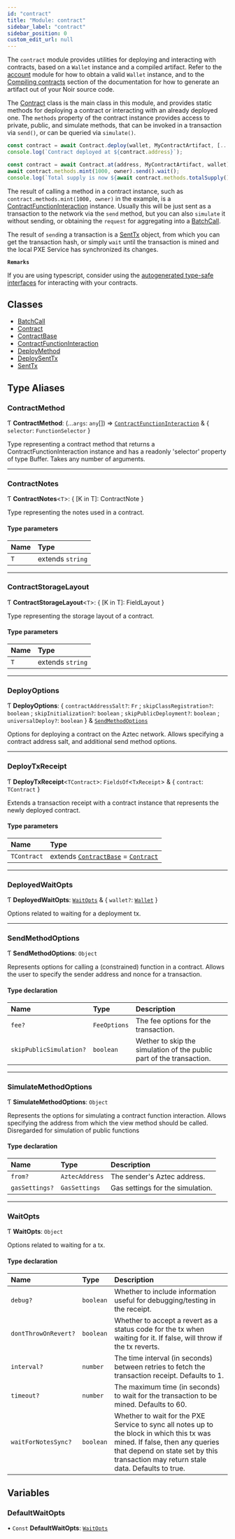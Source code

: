```yaml
---
id: "contract"
title: "Module: contract"
sidebar_label: "contract"
sidebar_position: 0
custom_edit_url: null
---
```


The `contract` module provides utilities for deploying and interacting with contracts, based on a
`Wallet` instance and a compiled artifact. Refer to the [account](account.md) module for how to obtain a valid
`Wallet` instance, and to the [Compiling contracts](https://docs.aztec.network/developers/contracts/compiling)
section of the documentation for how to generate an artifact out of your Noir source code.

The [Contract](../classes/contract.Contract.md) class is the main class in this module, and provides static methods for deploying
a contract or interacting with an already deployed one. The `methods` property of the contract instance
provides access to private, public, and simulate methods, that can be invoked in a transaction via `send()`,
or can be queried via `simulate()`.

```ts
const contract = await Contract.deploy(wallet, MyContractArtifact, [...constructorArgs]).send().deployed();
console.log(`Contract deployed at ${contract.address}`);
```

```ts
const contract = await Contract.at(address, MyContractArtifact, wallet);
await contract.methods.mint(1000, owner).send().wait();
console.log(`Total supply is now ${await contract.methods.totalSupply().simulate()}`);
```

The result of calling a method in a contract instance, such as `contract.methods.mint(1000, owner)`
in the example, is a [ContractFunctionInteraction](../classes/contract.ContractFunctionInteraction.md) instance. Usually this will be just sent as
a transaction to the network via the `send` method, but you can also `simulate` it without sending,
or obtaining the `request` for aggregating into a [BatchCall](../classes/contract.BatchCall.md).

The result of `send`ing a transaction is a [SentTx](../classes/contract.SentTx.md) object, from which you can get the
transaction hash, or simply `wait` until the transaction is mined and the local PXE Service
has synchronized its changes.

**`Remarks`**

If you are using typescript, consider using the
[autogenerated type-safe interfaces](https://docs.aztec.network/developers/contracts/compiling#typescript-interfaces)
for interacting with your contracts.

## Classes

- [BatchCall](../classes/contract.BatchCall.md)
- [Contract](../classes/contract.Contract.md)
- [ContractBase](../classes/contract.ContractBase.md)
- [ContractFunctionInteraction](../classes/contract.ContractFunctionInteraction.md)
- [DeployMethod](../classes/contract.DeployMethod.md)
- [DeploySentTx](../classes/contract.DeploySentTx.md)
- [SentTx](../classes/contract.SentTx.md)

## Type Aliases

### ContractMethod

Ƭ **ContractMethod**: (...`args`: `any`[]) => [`ContractFunctionInteraction`](../classes/contract.ContractFunctionInteraction.md) & \{ `selector`: `FunctionSelector`  }

Type representing a contract method that returns a ContractFunctionInteraction instance
and has a readonly 'selector' property of type Buffer. Takes any number of arguments.

___

### ContractNotes

Ƭ **ContractNotes**\<`T`\>: \{ [K in T]: ContractNote }

Type representing the notes used in a contract.

#### Type parameters

| Name | Type |
| :------ | :------ |
| `T` | extends `string` |

___

### ContractStorageLayout

Ƭ **ContractStorageLayout**\<`T`\>: \{ [K in T]: FieldLayout }

Type representing the storage layout of a contract.

#### Type parameters

| Name | Type |
| :------ | :------ |
| `T` | extends `string` |

___

### DeployOptions

Ƭ **DeployOptions**: \{ `contractAddressSalt?`: `Fr` ; `skipClassRegistration?`: `boolean` ; `skipInitialization?`: `boolean` ; `skipPublicDeployment?`: `boolean` ; `universalDeploy?`: `boolean`  } & [`SendMethodOptions`](contract.md#sendmethodoptions)

Options for deploying a contract on the Aztec network.
Allows specifying a contract address salt, and additional send method options.

___

### DeployTxReceipt

Ƭ **DeployTxReceipt**\<`TContract`\>: `FieldsOf`\<`TxReceipt`\> & \{ `contract`: `TContract`  }

Extends a transaction receipt with a contract instance that represents the newly deployed contract.

#### Type parameters

| Name | Type |
| :------ | :------ |
| `TContract` | extends [`ContractBase`](../classes/contract.ContractBase.md) = [`Contract`](../classes/contract.Contract.md) |

___

### DeployedWaitOpts

Ƭ **DeployedWaitOpts**: [`WaitOpts`](contract.md#waitopts) & \{ `wallet?`: [`Wallet`](account.md#wallet)  }

Options related to waiting for a deployment tx.

___

### SendMethodOptions

Ƭ **SendMethodOptions**: `Object`

Represents options for calling a (constrained) function in a contract.
Allows the user to specify the sender address and nonce for a transaction.

#### Type declaration

| Name | Type | Description |
| :------ | :------ | :------ |
| `fee?` | `FeeOptions` | The fee options for the transaction. |
| `skipPublicSimulation?` | `boolean` | Wether to skip the simulation of the public part of the transaction. |

___

### SimulateMethodOptions

Ƭ **SimulateMethodOptions**: `Object`

Represents the options for simulating a contract function interaction.
Allows specifying the address from which the view method should be called.
Disregarded for simulation of public functions

#### Type declaration

| Name | Type | Description |
| :------ | :------ | :------ |
| `from?` | `AztecAddress` | The sender's Aztec address. |
| `gasSettings?` | `GasSettings` | Gas settings for the simulation. |

___

### WaitOpts

Ƭ **WaitOpts**: `Object`

Options related to waiting for a tx.

#### Type declaration

| Name | Type | Description |
| :------ | :------ | :------ |
| `debug?` | `boolean` | Whether to include information useful for debugging/testing in the receipt. |
| `dontThrowOnRevert?` | `boolean` | Whether to accept a revert as a status code for the tx when waiting for it. If false, will throw if the tx reverts. |
| `interval?` | `number` | The time interval (in seconds) between retries to fetch the transaction receipt. Defaults to 1. |
| `timeout?` | `number` | The maximum time (in seconds) to wait for the transaction to be mined. Defaults to 60. |
| `waitForNotesSync?` | `boolean` | Whether to wait for the PXE Service to sync all notes up to the block in which this tx was mined. If false, then any queries that depend on state set by this transaction may return stale data. Defaults to true. |

## Variables

### DefaultWaitOpts

• `Const` **DefaultWaitOpts**: [`WaitOpts`](contract.md#waitopts)
